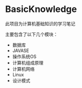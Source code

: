 # BasicKnowledge
此项目为计算机基础知识的学习笔记



主要包含了以下几个模块：

-   数据库
-   JAVASE
-   操作系统OS
-   计算机组成原理
-   计算机网络
-   Linux
-   设计模式
